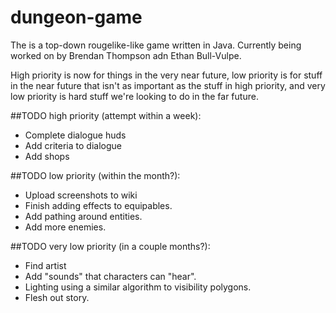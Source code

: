 # dungeon-game
The is a top-down rougelike-like game written in Java. Currently being worked on by Brendan Thompson adn Ethan  Bull-Vulpe.

High priority is now for things in the very near future, low priority is for stuff in the near future that isn't as important as the stuff in high priority, and very low priority is hard stuff we're looking to do in the far future.

##TODO high priority (attempt within a week):
* Complete dialogue huds
* Add criteria to dialogue
* Add shops

##TODO low priority (within the month?):
* Upload screenshots to wiki
* Finish adding effects to equipables.
* Add pathing around entities.
* Add more enemies.


##TODO very low priority (in a couple months?):
* Find artist
* Add "sounds" that characters can "hear".
* Lighting using a similar algorithm to visibility polygons.
* Flesh out story.
